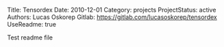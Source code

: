 Title: Tensordex
Date: 2010-12-01 
Category: projects
ProjectStatus: active
Authors: Lucas Oskorep
Gitlab: https://gitlab.com/lucasoskorep/tensordex
UseReadme: true

[//]: # (anchor)

Test readme file
